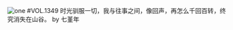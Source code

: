 ![one](http://image.wufazhuce.com/FhpNaoOf6DtUBdncUwN5oZ5IRaQf)
#VOL.1349
时光驯服一切，我与往事之间，像回声，再怎么千回百转，终究消失在山谷。 by 七堇年
